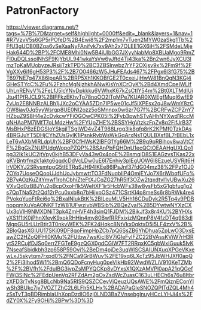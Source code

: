 # PatronFactory
https://viewer.diagrams.net/?tags=%7B%7D&target=self&highlight=0000ff&edit=_blank&layers=1&nav=1#R7VzvV5s6GP5rPOfeD%2B4Ewi8%2F2mp1m7vTuen2MYW0zaSkg1Tb%2FfU3gUCB0BZqa6vSeXaaNyFAnifvk7xv9Ah2x7OLEE1GX6iH%2FSMdeLMjeHak644D%2BP%2FCME8Mhi0Nw5B4iUlbGG7JXyyNabMp8XBUaMgo9RmZFI0uDQLssoINhSF9KjYbUL941wkaYsVw6yJftd4Tj43ka%2Bn2wn6JyXCU3lmzTpKaMUobyzeJRsijTzkTPD%2BC3ZBSlnwbz7rYF2OXjsv9x%2Fm9f%2FVgXXy6if6gH53P3%2F%2B7O0466zW5JHuFEAds467%2FPgx6l3fG75%2BT697NE7g47X86lpeAR%2BRP5Xh1KKOBfGE2T0cxeiJjHwW81BnQgN3KGj4GHeSTYcC%2Fu%2FzhcMgNjzhkhANwKisYnXCrOyK%2Bd4XmdCpeIWLIfUhLnRENyV%2FeLfJ5lcYNvDpkkku6VWhxK67kZsCtIY54m%2Bt0XLTMdIUiJtu41PfRJCL9%2BIFFkzEKhyTg78noOO2ITgMPe7KUAR0XWEgfMuqI6wfE97vUp2E8NNBzALBh1jJXc2oCYAA5ZDn7IP5we01cJf5iXPEsx2qJ8wWmY8zCOW8iay0Jq5yyWsrgp8UE0NI2ozz5oSMnnpx0w6zr7G7f%2BCRFwZCPZnY7HZbuZ9S8H4e2cDvkcwYFiOGOwCPK05l%2Fyb3pwhSTvAHhNYXwd1RccMqNHAaPM7jMfT7oLMdzHw%2FYUpZHE%2BSSYHgVtzkzFpZv8q2FifJrB37MsBHxPBzEDGSIoYSkgjITSgIWD4vZ4T988Lrgg3lk8gfq8rK2KPMf0TzkDAs4BRGJuYT5DHjCYhZUsGylK1jPsnkRvbWsWkGqArxNsTQULBXsfBL7rBEbL1xLeT6vAXbMIRLdpUh%2BF0CfHWsK2lBFG1Yg66M%2B9q9pRBihov8waVtCfF%2BgGkZNUPUdgWopoPZQP%2BSAnPbFQHDnU1ecQCtOEAAHgUXLQo1pg32Ik1kUC2jtVpy0kjhB53DFyVa43w0x4ooE%2BsmqjD8S1EAGzvsTKas22xqKVBntrfmzk1aktg6qqdcDdVcLDw0uE6l7Enhiy3pIEgUOW6I8EzueUSVRjt6HlrVDKYJ2SRvsmtpgG5tIETRqSJH94lKEe86lPsJnf37fdG04mz38%2FPz1OJ07OYq7UoseOQooUJdhUoJybmwttTO3FdNuqbIIP4OmjEYJo7X6riWbqfUFo%2B7yAOzKuZitYmwf1rohCbhiZteFtXJCqZG27hR5If3OZw2tqxdtvI1vUBwXu26VXvQd0zBBJYu2pBcpOxoH1k5WeItXF1ir5HcbWFs38w8ysFb5xG1gbfug1g2s7QpTNa52t2Qd12rPcu0xxb8q7bHijxpOSz471CSrtKl4p8meSs6r8bRWk4re4PVokqYuoFtRei6q%2BxalNIukBtK%2BILeuMLV5Hh16CDuDyk2R5Tq4v9PDBnopqmXuVoAONKFTzW81UFwzivbWBSib%2BQeZyal%2B5DYwtwNYXzCXUx3oVlH9NMXDNiT3pk4ZmHVF4h3sinQ1FJDM%2BikJf3x8r4KU%2BYHXsyXS1f1tK0jPhnXfeyK9xokRHHin4my80BwfRRFxixjzMQnnP8V4fzDT4q983dlMgpGU5rLUzBtjr3T0nkvWEK%2FK24Hqkc8NtVkx0qktxD5i5LF4zxV%2B%2BloQasXGIUU17SKi09DF8qoFimpHpZCb7pQ6SsZB6YhDhua5ZpLwO3DxsEawZC2HZoQlFHI0KMu%2FUtbw7wsKicI8V7jGIeFvIFZC22BVAssKViW7rH3RytS2RCujfDJSq0errZFGTeE9gzQGX0gdCGlW7FT2RRqxKC5gbWxIGuuk5IvK7NseafSbidkbh3zp658P59Ovj%2BeDm4pjDe3uqWlSCSAIUNXuqXPGeVKxewLxJ5skytqm7rxpd0%2FNCa9GrBWuv%2FE19xq6LXcTz95JbWHJXfl0apQ2%2Fi3Ihod5W1%2BmQ6QDoFcnyHug0peVIkHb92WwdWZLiV910KeTZMb%2F%2BVfh%2FduIBG3ivpZsMPYQCKp8vDYxsX1QXzAMVPl0apA21qQGefFWj3SINc%2FEdpUenVg2RFZdAm2gOxZsdWcZuasC163uLHECh6s76u8ItbrzXFD3rTvNsg8BLcNb9Na5RIS9QSZCCevVjQeuzUQsAWE%2FmQiznEConYlwSh3BUkc7jv7VOZTZhC2L6LFh5KLHx%2BADAPaGIeSNOZQPITdZQL4Mh4zSsTvT3pBDRimblaUhXopDzdIO6zj0LND3BaZVnsebglnuyHCcLYHJi4s%2FdZY0X%2Fy9OHj%2BPw%3D%3D
